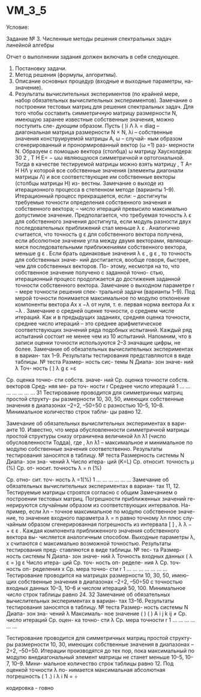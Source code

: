 VM_3_5
======
Условие: 

Задание № 3. Численные методы решения спектральных задач 
линейной алгебры 
 
Отчет о выполнении задания должен включать в себя следующее. 
1. Постановку задачи. 
2. Метод решения (формулы, алгоритмы). 
3. Описание основных процедур (входные и выходные параметры, на-
значение). 
4. Результаты вычислительных экспериментов (по крайней мере, набор 
обязательных вычислительных экспериментов). 
Замечание о построении тестовых матриц для решения спектральных 
задач. 
Для того чтобы составить симметричную матрицу размерности N, 
имеющую заранее известные собственные значения, можно поступить сле-
дующим образом. Пусть ( )i Λ λ = diag – диагональная матрица размерности 
N × N, λi – собственные значения конструируемой матрицы А, ω – случай-
ным образом сгенерированный и пронормированный вектор (ω =1) раз-
мерности N. Образуем с помощью вектора (столбца) ω матрицу Хаусхолдера:  30
2 , T H E= − ωω 
являющуюся симметричной и ортогональной. Тогда в качестве тестируемой 
матрицы можно взять матрицу 
, T A= H HΛ 
у которой все собственные значения (элементы диагонали матрицы Λ) и 
все соответствующие им собственные векторы (столбцы матрицы Н) из-
вестны. 
Замечание о выходе из итерационного процесса в степенном методе 
(варианты 1–9). 
Итерационный процесс прекращается, если: 
– достигнуты требуемые точности определения собственного значения 
и собственного вектора; 
– число итераций превысило максимально допустимое значение. 
Предполагается, что требуемая точность λ ε для собственного значения 
достигнута, если модуль разности двух последовательных приближений стал 
меньше λ ε . Аналогично считается, что точность g ε для собственного вектора 
получена, если абсолютное значение угла между двумя векторами, являющи-
мися последовательными приближениями собственного вектора, меньше g ε . 
Если брать одинаковые значения λ ε , g ε , то точность для собственных значе-
ний достигается, вообще говоря, быстрее, чем для собственных векторов. По-
этому, несмотря на то, что собственное значение получено с заданной точно-
стью, итерационный процесс продолжается до достижения заданной точности 
собственного вектора. 
Замечание о выходном параметре r – мере точности решения спек-
тральной задачи (варианты 1–9). 
Под мерой точности понимается максимальное по модулю отклонение 
компоненты вектора Ax x −λ от нуля, т. е. первая норма вектора Ax x −λ . 
Замечание о средней оценке точности, о среднем числе итераций. 
Как и в предыдущих заданиях, средняя оценка точности, среднее число 
итераций – это среднее арифметическое соответствующих значений ряда 
подобных испытаний. Каждый ряд испытаний состоит не менее чем из 10 
испытаний. 
Напомним, что в записи оценки точности используются 2–3 значащие 
цифры, не более. 
Замечание об обязательных вычислительных экспериментах в вариан-
тах 1–9. Результаты тестирования представляются в виде таблицы. 
№ 
теста 
Размер-
ность сис-
темы 
N 
Диапа-
зон 
значе-
ний λ 
Точ-
ность 
( ) λ g ε =ε
 
Ср. 
оценка 
точно-
сти 
собств. 
значе-
ний 
Ср. 
оценка 
точности 
собств. 
векторов 
Сред-
няя ме-
ра точ-
ности r 
Среднее 
число 
итераций
1 … … … … … … ...  31
Тестирование проводится для симметричных матриц простой структу-
ры размерности 10, 30, 50, имеющих собственные значения в диапазонах 
–2÷2, –50÷50 с разностью 10–5, 10–8. Минимальное количество строк табли-
цы равно 12. 
 
Замечание об обязательных вычислительных экспериментах в вари-
анте 10. 
Известно, что мера обусловленности симметричной матрицы простой 
структуры снизу ограничена величиной λn λ1 (число обусловленности 
Тодда), где , λn λ1 – максимальное и минимальное по модулю собственные 
значения соответственно. 
Результаты тестирования заносятся в таблицу. 
№ 
теста 
Размерность 
системы N 
Диапа-
зон зна-
чений λ 
Число 
итера-
ций 
(K=L) 
Ср. относит. 
точность 
μ (%) 
Ср. от-
носит. 
точность 
λ = n (%)
 
Ср. отно-
сит. точ-
ность 
λ =1(%) 
1 … … … … … … 
Замечание об обязательных вычислительных экспериментах в вариан-
тах 11, 12. 
Тестируемые матрицы строятся согласно с общим Замечанием о 
построении тестовых матриц. Погрешности приближенных значений ге-
нерируются случайным образом из соответствующих интервалов. На-
пример, если λn – точное максимальное по модулю собственное значе-
ние, то значение входного параметра λ = n равно точному λn плюс слу-
чайным образом сгенерированная погрешность из интервала [ ] , λ λ − + ε ε . 
Каждая компонента приближенного значения собственного вектора вы-
числяется аналогичным способом. Выходные параметры λ, x считаются 
с максимально возможной точностью. Результаты тестирования пред-
ставляются в виде таблицы. 
№ 
тес-
та 
Размер-
ность 
системы 
N 
Диапа-
зон 
значе-
ний λ 
Точность 
входных 
данных 
( λ ε = )g ε 
Число 
итера-
ций 
Ср. точ-
ность оп-
ределе-
ния λ 
Ср. точ-
ность оп-
ределения 
x 
Ср. 
мера 
точно-
сти r 
1 … … … … … … ... 
Тестирование проводится на матрицах размерности 10, 30, 50, имею-
щих собственные значения в диапазонах –2÷2, –50÷50 с точностью входных 
данных 10–3, 10–6 и числом итераций 50, 100. Минимальное число строк 
таблицы равно 24.  32
Замечание об обязательных вычислительных экспериментах в вариан-
тах 13–16. 
Результаты тестирования заносятся в таблицу. 
№ 
теста 
Размер-
ность 
системы N 
Диапа-
зон зна-
чений λ 
Максималь-
ное значение 
 ( ) ( ) A i j k
ij ≠ 
Ср. число 
итераций 
Ср. оцен-
ка точно-
сти λ 
Ср. мера 
точности 
r 
1 … … … … … … 
 
Тестирование проводится для симметричных матриц простой структу-
ры размерности 10, 30, имеющих собственные значения в диапазонах –2÷2, 
–50÷50. Итерации производятся до тех пор, пока максимальный по модулю 
внедиагональный элемент матрицы не станет меньше 10–5, 10–7, 10–9. Мини-
мальное количество строк таблицы равно 12. Под оценкой точности λ по-
нимается максимальная абсолютная погрешность ( 1 .) i λ i N = ÷ 

кодировка - говно

